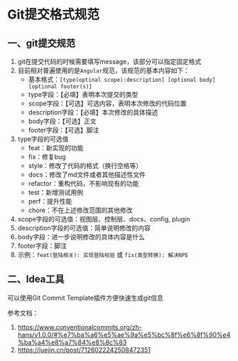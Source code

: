 # Git提交格式规范

## 一、git提交规范
1. git在提交代码的时候需要填写message，该部分可以指定固定格式
2. 目前相对普遍使用的是`Angular`规范，该规范的基本内容如下：
   - 基本格式：`[type(optinal scope):description] [optional body] [optional footer(s)]`
   - type字段：【必填】表明本次提交的类型
   - scope字段：【可选】可选内容，表明本次修改的代码位置
   - description字段：【必填】本次修改的具体描述
   - body字段：【可选】正文
   - footer字段：【可选】脚注
3. type字段的可选值
   - feat：新实现的功能
   - fix：修复bug
   - style：修改了代码的格式（换行空格等）
   - docs：修改了md文件或者其他描述性文件
   - refactor：重构代码，不影响现有的功能
   - test：新增测试用例
   - perf：提升性能
   - chore：不在上述修改范围的其他修改
4. scope字段的可选值：视图层、控制层、docs、config, plugin
5. description字段的可选值：简单说明修改的内容
6. body字段：进一步说明修改的具体内容是什么
7. footer字段：脚注
8. 示例：`feat(登陆相关): 实现登陆校验` 或 `fix(类型转换): 解决NPE`

## 二、Idea工具
可以使用Git Commit Template插件方便快速生成git信息


参考文档：
1. https://www.conventionalcommits.org/zh-hans/v1.0.0/#%e7%ba%a6%e5%ae%9a%e5%bc%8f%e6%8f%90%e4%ba%a4%e8%a7%84%e8%8c%83
2. https://juejin.cn/post/7126022242508472351
